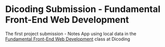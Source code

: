 # Dicoding Submission - Fundamental Front-End Web Development
<p>The first project submission - Notes App using local data in the <a href="https://www.dicoding.com/academies/163/corridor">Fundamental Front-End Web Development</a> class at Dicoding</p>

